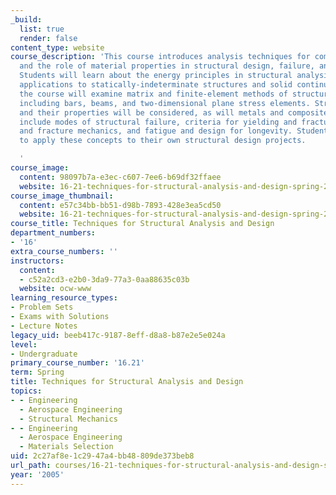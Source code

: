 ```yaml
---
_build:
  list: true
  render: false
content_type: website
course_description: 'This course introduces analysis techniques for complex structures
  and the role of material properties in structural design, failure, and longevity.
  Students will learn about the energy principles in structural analysis and their
  applications to statically-indeterminate structures and solid continua. Additionally,
  the course will examine matrix and finite-element methods of structured analysis
  including bars, beams, and two-dimensional plane stress elements. Structural materials
  and their properties will be considered, as will metals and composites. Other topics
  include modes of structural failure, criteria for yielding and fracture, crack formation
  and fracture mechanics, and fatigue and design for longevity. Students are expected
  to apply these concepts to their own structural design projects.

  '
course_image:
  content: 98097b7a-e3ec-c607-7ee6-b69df32ffaee
  website: 16-21-techniques-for-structural-analysis-and-design-spring-2005
course_image_thumbnail:
  content: e57c34bb-bb51-d98b-7893-428e3ea5cd50
  website: 16-21-techniques-for-structural-analysis-and-design-spring-2005
course_title: Techniques for Structural Analysis and Design
department_numbers:
- '16'
extra_course_numbers: ''
instructors:
  content:
  - c52a2cd3-e2b0-3da9-77a3-0aa88635c03b
  website: ocw-www
learning_resource_types:
- Problem Sets
- Exams with Solutions
- Lecture Notes
legacy_uid: beeb417c-9187-8eff-d8a8-b87e2e5e024a
level:
- Undergraduate
primary_course_number: '16.21'
term: Spring
title: Techniques for Structural Analysis and Design
topics:
- - Engineering
  - Aerospace Engineering
  - Structural Mechanics
- - Engineering
  - Aerospace Engineering
  - Materials Selection
uid: 2c27af8e-1c29-47a4-bb48-809de373beb8
url_path: courses/16-21-techniques-for-structural-analysis-and-design-spring-2005
year: '2005'
---
```

